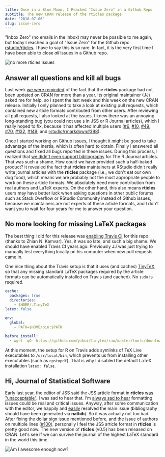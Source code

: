 ```yaml
---
title: Once in a Blue Moon, I Reached "Issue Zero" in a Github Repo
subtitle: The new CRAN release of the rticles package
date: '2018-07-06'
slug: issue-zero
---
```


"Inbox Zero" (no emails in the inbox) may never be possible to me again, but today I reached a goal of "Issue Zero" for the Github repo [rstudio/rticles](https://github.com/rstudio/rticles). I have to say this is so rare. In fact, it is the very first time I have been able to close _all_ issues in a Github repo.

![no more rticles issues](https://user-images.githubusercontent.com/163582/42387508-1158fcbc-8108-11e8-8e09-7fe979ac1a13.png#border)

## Answer all questions and kill all bugs

Last week [we were reminded](https://github.com/rstudio/rticles/issues/178) of the fact that the **rticles** package had not been updated on CRAN for more than a year. Its original maintainer (JJ) asked me for help, so I spent the last week and this week on the new CRAN release. Initially I only planned to take a look at existing pull requests, which contained new article formats contributed from other users. After reviewing all pull requests, I also looked at the issues. I knew there was an annoying long-standing bug (you could not use `$` in JSS or R Journal articles), which I really hoped to fix, because it has affected multiple users ([#6](https://github.com/rstudio/rticles/issues/6), [#10](https://github.com/rstudio/rticles/issues/10), [#49](https://github.com/rstudio/rticles/issues/49), [#70](https://github.com/rstudio/rticles/issues/70), [#132](https://github.com/rstudio/rticles/issues/132), [#149](https://github.com/rstudio/rticles/issues/149), and [rstudio/rmarkdown#398](https://github.com/rstudio/rmarkdown/issues/398)).

Once I started working on Github issues, I thought it might be good to take advantage of the inertia, which is often hard to obtain. Finally I answered all questions and fixed all bugs reported in these issues. During this process, I realized that [we didn't even support bibliography](https://github.com/rstudio/rticles/issues/71) for The R Journal articles. That was such a shame. How could we have provided such a half-baked product? It revealed the fact that **rticles** maintainers at RStudio didn't really write journal articles with the **rticles** package (i.e., we don't eat our own dog food), which means we are probably not the most appropriate people to work on these article formats. We absolutely need more contribution from real authors and LaTeX experts. On the other hand, this also means **rticles** users may have better luck when asking questions in other public forums such as Stack Overflow or RStudio Community instead of Github issues, because we maintainers are not experts of these article formats, and I don't want you to wait for four years for me to answer your question.

## No more looking for missing LaTeX packages

The best thing I did for this release was [enabling Travis CI](https://github.com/rstudio/rticles/pull/130) for this repo (thanks to Zhian N. Kamvar). Yes, it was so late, and such a big shame. We should have enabled Travis CI years ago. Previously JJ was just trying to manually test everything locally on his computer when new pull requests came in.

One nice thing about the Travis setup is that it uses (and caches) [TinyTeX](/tinytex/), so that any missing standard LaTeX packages required by the article formats can be automatically installed on Travis (and cached). No `sudo` is required.

```yaml
cache:
  packages: true
  directories:
    - $HOME/.TinyTeX
latex: false

env:
  global:
    - PATH=$HOME/bin:$PATH

before_install:
  - wget -qO- https://github.com/yihui/tinytex/raw/master/tools/download-travis-linux.sh | sh
```

At this moment, the setup for R on Travis adds symlinks of TeX Live executables to `/usr/local/bin`, which prevents us from installing other executables (such as `epstopdf`). That is why I disabled the default LaTeX installation `latex: false`.

## Hi, Journal of Statistical Software

Early last year, the editor of JSS said the JSS article format in **rticles** [was "unacceptable"](https://github.com/rstudio/rticles/issues/102). I was sad to hear that. I'm [always sad to hear](/en/2017/12/formatting-papers/) formatting issues could be real and critical issues. Anyway, after some communication with the editor, we happily and [easily](https://github.com/rstudio/rticles/commit/65a66b51) resolved the main issue (bibliography should have been generated via **natbib**). So it was actually not too bad. After fixing the dollar sign issue mentioned before, and the issue of authors on multiple lines ([#100](https://github.com/rstudio/rticles/issues/100)), personally I feel the JSS article format in **rticles** is pretty good now. The new version of **rticles** (v0.5) has been released on CRAN. Let's see if we can survive the journal of the highest LaTeX standard in the world this time.

![Am I awesome enough now?](https://slides.yihui.name/gif/awesome-me.gif)
